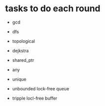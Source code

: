 # tasks to do each round

- gcd
- dfs
- topological
- dejkstra

- shared_ptr
- any
- unique

- unbounded lock-free queue
- tripple locl-free buffer